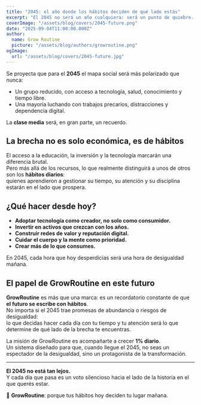 ```yaml
---
title: "2045: el año donde los hábitos deciden de qué lado estás"
excerpt: "El 2045 no será un año cualquiera: será un punto de quiebre. La clase media tal y como la conocemos se habrá diluido, y la diferencia entre prosperar o sobrevivir dependerá de lo que cultivaste día tras día en las décadas anteriores."
coverImage: "/assets/blog/covers/2045-future.png"
date: "2025-09-04T11:00:00.000Z"
author:
  name: Grow Routine
  picture: "/assets/blog/authors/growroutine.png"
ogImage:
  url: "/assets/blog/covers/2045-future.jpg"
---
```


Se proyecta que para el **2045** el mapa social será más polarizado que nunca:  
- Un grupo reducido, con acceso a tecnología, salud, conocimiento y tiempo libre.  
- Una mayoría luchando con trabajos precarios, distracciones y dependencia digital.  

La **clase media** será, en gran parte, un recuerdo.  

## La brecha no es solo económica, es de hábitos

El acceso a la educación, la inversión y la tecnología marcarán una diferencia brutal.  
Pero más allá de los recursos, lo que realmente distinguirá a unos de otros son los **hábitos diarios**:  
quienes aprendieron a gestionar su tiempo, su atención y su disciplina estarán en el lado que prospera.  

## ¿Qué hacer desde hoy?

- **Adoptar tecnología como creador, no solo como consumidor.**  
- **Invertir en activos que crezcan con los años.**  
- **Construir redes de valor y reputación digital.**  
- **Cuidar el cuerpo y la mente como prioridad.**  
- **Crear más de lo que consumes.**  

En 2045, cada hora que hoy desperdicias será una hora de desigualdad mañana.  

## El papel de GrowRoutine en este futuro

**GrowRoutine** es más que una marca: es un recordatorio constante de que **el futuro se escribe con hábitos**.  
No importa si el 2045 trae promesas de abundancia o riesgos de desigualdad:  
lo que decidas hacer cada día con tu tiempo y tu atención será lo que determine de qué lado de la brecha te encuentras.  

La misión de GrowRoutine es acompañarte a crecer **1% diario**.  
Un sistema diseñado para que, cuando llegue el 2045, no seas un espectador de la desigualdad, sino un protagonista de la transformación.  

---

**El 2045 no está tan lejos.**  
Y cada día que pasa es un voto silencioso hacia el lado de la historia en el que querés estar.  

🌱 **GrowRoutine**: porque tus hábitos hoy deciden tu lugar mañana.
